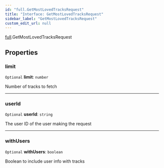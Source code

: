 ```yaml
---
id: "full.GetMostLovedTracksRequest"
title: "Interface: GetMostLovedTracksRequest"
sidebar_label: "GetMostLovedTracksRequest"
custom_edit_url: null
---
```


[full](../namespaces/full.md).GetMostLovedTracksRequest

## Properties

### limit

 `Optional` **limit**: `number`

Number of tracks to fetch

___

### userId

 `Optional` **userId**: `string`

The user ID of the user making the request

___

### withUsers

 `Optional` **withUsers**: `boolean`

Boolean to include user info with tracks
